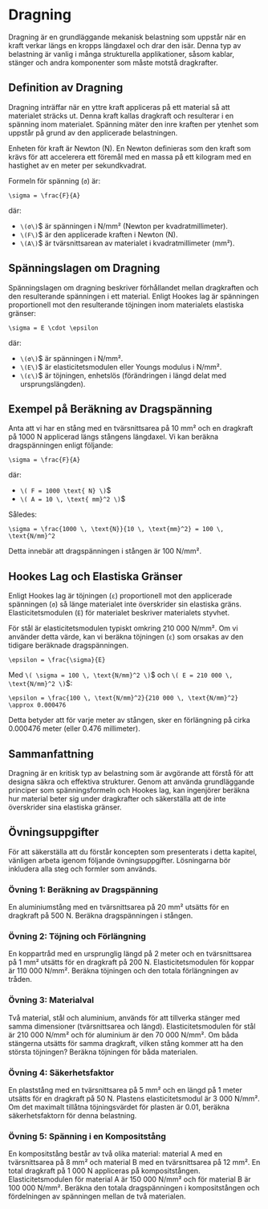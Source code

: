 # Dragning

Dragning är en grundläggande mekanisk belastning som uppstår när en kraft verkar längs en kropps längdaxel och drar den isär. Denna typ av belastning är vanlig i många strukturella applikationer, såsom kablar, stänger och andra komponenter som måste motstå dragkrafter.

## Definition av Dragning

Dragning inträffar när en yttre kraft appliceras på ett material så att materialet sträcks ut. Denna kraft kallas dragkraft och resulterar i en spänning inom materialet. Spänning mäter den inre kraften per ytenhet som uppstår på grund av den applicerade belastningen.

Enheten för kraft är Newton (N). En Newton definieras som den kraft som krävs för att accelerera ett föremål med en massa på ett kilogram med en hastighet av en meter per sekundkvadrat.

Formeln för spänning (`σ`) är:

```latexmath
\sigma = \frac{F}{A}
```

där:
- `\(σ\)`$ är spänningen i N/mm² (Newton per kvadratmillimeter).
- `\(F\)`$ är den applicerade kraften i Newton (N).
- `\(A\)`$ är tvärsnittsarean av materialet i kvadratmillimeter (mm²).

## Spänningslagen om Dragning

Spänningslagen om dragning beskriver förhållandet mellan dragkraften och den resulterande spänningen i ett material. Enligt Hookes lag är spänningen proportionell mot den resulterande töjningen inom materialets elastiska gränser:

```latexmath
\sigma = E \cdot \epsilon
```

där:
- `\(σ\)`$ är spänningen i N/mm².
- `\(E\)`$ är elasticitetsmodulen eller Youngs modulus i N/mm².
- `\(ε\)`$ är töjningen, enhetslös (förändringen i längd delat med ursprungslängden).

## Exempel på Beräkning av Dragspänning

Anta att vi har en stång med en tvärsnittsarea på 10 mm² och en dragkraft på 1000 N applicerad längs stångens längdaxel. Vi kan beräkna dragspänningen enligt följande:

```latexmath
\sigma = \frac{F}{A}
```

där:
- `\( F = 1000 \text{ N} \)`$
- `\( A = 10 \, \text{ mm}^2 \)`$

Således:

```latexmath
\sigma = \frac{1000 \, \text{N}}{10 \, \text{mm}^2} = 100 \, \text{N/mm}^2
```

Detta innebär att dragspänningen i stången är 100 N/mm².

## Hookes Lag och Elastiska Gränser

Enligt Hookes lag är töjningen (`ε`) proportionell mot den applicerade spänningen (`σ`) så länge materialet inte överskrider sin elastiska gräns. Elasticitetsmodulen (`E`) för materialet beskriver materialets styvhet.

För stål är elasticitetsmodulen typiskt omkring 210 000 N/mm². Om vi använder detta värde, kan vi beräkna töjningen (`ε`) som orsakas av den tidigare beräknade dragspänningen.

```latexmath
\epsilon = \frac{\sigma}{E}
```

Med `\( \sigma = 100 \, \text{N/mm}^2 \)`$ och `\( E = 210 000 \, \text{N/mm}^2 \)`$:

```latexmath
\epsilon = \frac{100 \, \text{N/mm}^2}{210 000 \, \text{N/mm}^2} \approx 0.000476
```

Detta betyder att för varje meter av stången, sker en förlängning på cirka 0.000476 meter (eller 0.476 millimeter).

## Sammanfattning

Dragning är en kritisk typ av belastning som är avgörande att förstå för att designa säkra och effektiva strukturer. Genom att använda grundläggande principer som spänningsformeln och Hookes lag, kan ingenjörer beräkna hur material beter sig under dragkrafter och säkerställa att de inte överskrider sina elastiska gränser.

## Övningsuppgifter

För att säkerställa att du förstår koncepten som presenterats i detta kapitel, vänligen arbeta igenom följande övningsuppgifter. Lösningarna bör inkludera alla steg och formler som används.

### Övning 1: Beräkning av Dragspänning

En aluminiumstång med en tvärsnittsarea på 20 mm² utsätts för en dragkraft på 500 N. Beräkna dragspänningen i stången.

### Övning 2: Töjning och Förlängning

En koppartråd med en ursprunglig längd på 2 meter och en tvärsnittsarea på 1 mm² utsätts för en dragkraft på 200 N. Elasticitetsmodulen för koppar är 110 000 N/mm². Beräkna töjningen och den totala förlängningen av tråden.

### Övning 3: Materialval

Två material, stål och aluminium, används för att tillverka stänger med samma dimensioner (tvärsnittsarea och längd). Elasticitetsmodulen för stål är 210 000 N/mm² och för aluminium är den 70 000 N/mm². Om båda stängerna utsätts för samma dragkraft, vilken stång kommer att ha den största töjningen? Beräkna töjningen för båda materialen.

### Övning 4: Säkerhetsfaktor

En plaststång med en tvärsnittsarea på 5 mm² och en längd på 1 meter utsätts för en dragkraft på 50 N. Plastens elasticitetsmodul är 3 000 N/mm². Om det maximalt tillåtna töjningsvärdet för plasten är 0.01, beräkna säkerhetsfaktorn för denna belastning.

### Övning 5: Spänning i en Kompositstång

En kompositstång består av två olika material: material A med en tvärsnittsarea på 8 mm² och material B med en tvärsnittsarea på 12 mm². En total dragkraft på 1 000 N appliceras på kompositstången. Elasticitetsmodulen för material A är 150 000 N/mm² och för material B är 100 000 N/mm². Beräkna den totala dragspänningen i kompositstången och fördelningen av spänningen mellan de två materialen.
